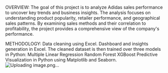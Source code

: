 OVERVIEW:
The goal of this project is to analyze Adidas sales performance to uncover key trends and business insights. The analysis focuses on understanding product popularity, retailer performance, and geographical sales patterns. By examining sales methods and their correlation to profitability, the project provides a comprehensive view of the company's performance.

METHODOLOGY:
Data cleaning using Excel.
Dashboard and insights generation in Excel.
The cleaned dataset is then trained over three models in Python:
Multiple Linear Regression
Random Forest
XGBoost
Predictive Visualization in Python using Matplotlib and Seaborn.
![Uploading image.png…]()


